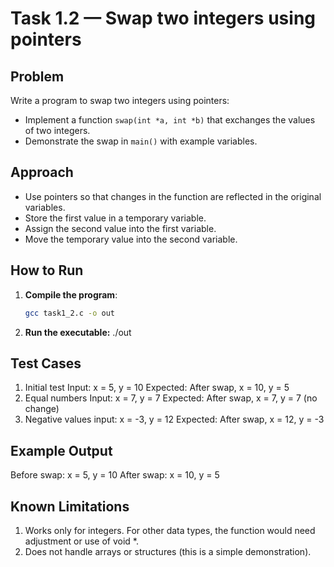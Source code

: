 # Task 1.2 — Swap two integers using pointers

## Problem
Write a program to swap two integers using pointers:
- Implement a function `swap(int *a, int *b)` that exchanges the values of two integers.
- Demonstrate the swap in `main()` with example variables.

## Approach
- Use pointers so that changes in the function are reflected in the original variables.
- Store the first value in a temporary variable.
- Assign the second value into the first variable.
- Move the temporary value into the second variable.

## How to Run
1. **Compile the program**:
   ```bash
   gcc task1_2.c -o out
   
2. **Run the executable:**
    ./out

## Test Cases
1. Initial test
Input: x = 5, y = 10
Expected: After swap, x = 10, y = 5
2. Equal numbers
Input: x = 7, y = 7
Expected: After swap, x = 7, y = 7 (no change)
3. Negative values
input: x = -3, y = 12
Expected: After swap, x = 12, y = -3

## Example Output
Before swap: x = 5, y = 10
After swap: x = 10, y = 5

## Known Limitations
1. Works only for integers. For other data types, the function would need adjustment or use of void *.
2. Does not handle arrays or structures (this is a simple demonstration).


